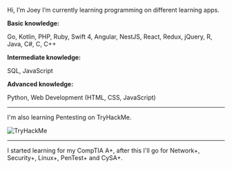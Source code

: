 Hi, I’m Joey
I’m currently learning programming on different learning apps.

<strong>Basic knowledge:</strong> 
<p>Go, Kotlin, PHP, Ruby, Swift 4, Angular, NestJS, React, Redux, jQuery, R, Java, C#, C, C++</p>

<strong>Intermediate knowledge:</strong>
<p>SQL, JavaScript</p>

<strong>Advanced knowledge:</strong>
<p>Python, Web Development (HTML, CSS, JavaScript)</p>

<hr>

I'm also learning Pentesting on TryHackMe.

<img src="https://tryhackme-badges.s3.amazonaws.com/SJ22.png" alt="TryHackMe">
  
  <hr>

I started learning for my CompTIA A+, after this I'll go for Network+, Security+, Linux+, PenTest+ and CySA+.



<!---
SJ-22-89/SJ-22-89 is a ✨ special ✨ repository because its `README.md` (this file) appears on your GitHub profile.
You can click the Preview link to take a look at your changes.
--->
